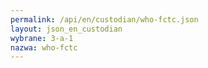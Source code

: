 ```yaml
---
permalink: /api/en/custodian/who-fctc.json
layout: json_en_custodian
wybrane: 3-a-1
nazwa: who-fctc
---
```

